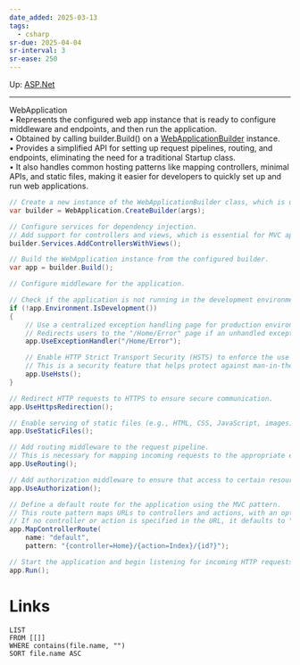 ```yaml
---
date_added: 2025-03-13
tags:
  - csharp
sr-due: 2025-04-04
sr-interval: 3
sr-ease: 250
---
```

Up: [ASP.Net](ASP.Net.md)
___
 WebApplication  
• Represents the configured web app instance that is ready to configure middleware and endpoints, and then run the application.  
• Obtained by calling builder.Build() on a [WebApplicationBuilder](WebApplicationBuilder.md) instance.  
• Provides a simplified API for setting up request pipelines, routing, and endpoints, eliminating the need for a traditional Startup class.  
• It also handles common hosting patterns like mapping controllers, minimal APIs, and static files, making it easier for developers to quickly set up and run web applications.

```cs
// Create a new instance of the WebApplicationBuilder class, which is used to configure the application.
var builder = WebApplication.CreateBuilder(args);

// Configure services for dependency injection.
// Add support for controllers and views, which is essential for MVC applications.
builder.Services.AddControllersWithViews();

// Build the WebApplication instance from the configured builder.
var app = builder.Build();

// Configure middleware for the application.

// Check if the application is not running in the development environment.
if (!app.Environment.IsDevelopment())
{
    // Use a centralized exception handling page for production environments.
    // Redirects users to the "/Home/Error" page if an unhandled exception occurs.
    app.UseExceptionHandler("/Home/Error");

    // Enable HTTP Strict Transport Security (HSTS) to enforce the use of HTTPS.
    // This is a security feature that helps protect against man-in-the-middle attacks.
    app.UseHsts();
}

// Redirect HTTP requests to HTTPS to ensure secure communication.
app.UseHttpsRedirection();

// Enable serving of static files (e.g., HTML, CSS, JavaScript, images) from the "wwwroot" folder.
app.UseStaticFiles();

// Add routing middleware to the request pipeline.
// This is necessary for mapping incoming requests to the appropriate endpoints.
app.UseRouting();

// Add authorization middleware to ensure that access to certain resources is restricted based on user roles or claims.
app.UseAuthorization();

// Define a default route for the application using the MVC pattern.
// This route pattern maps URLs to controllers and actions, with an optional "id" parameter.
// If no controller or action is specified in the URL, it defaults to "Home" and "Index", respectively.
app.MapControllerRoute(
    name: "default",
    pattern: "{controller=Home}/{action=Index}/{id?}");

// Start the application and begin listening for incoming HTTP requests.
app.Run();
```
# Links
```dataview
LIST
FROM [[]]
WHERE contains(file.name, "")
SORT file.name ASC
```
